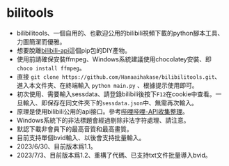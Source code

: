 # bilitools

- bilibilitools、一個自用的、也歡迎公用的bilibili視頻下載的python腳本工具、力圖簡潔而優雅。
- 想要脫離[bilibili-api](https://github.com/Nemo2011/bilibili-api)這個pip包的DIY產物。
- 使用前請確保安裝ffmpeg、Windows系統建議使用chocolatey安裝、即`choco install ffmpeg`。
- 直接 `git clone https://github.com/Hanaaihakase/bilibilitools.git`、進入本文件夾、在終端輸入 `python main.py` 、根據提示使用即可。
- 初次使用、需要輸入sessdata、請登錄bilibili後按下`F12`在cookie中查看。一旦輸入、即保存在同文件夾下的`sessdata.json`中、無需再次輸入。
- 原理是使用bilibili公用的api接口。參考[哔哩哔哩-API收集整理](https://socialsisteryi.github.io/bilibili-API-collect/)。
- Windows系統下的非法標題會經過剔除非法字符處理、請注意。
- 默認下載非會員下的最高音質和最高畫質。
- 目前支持單個bvid輸入、以後會支持批量輸入。
- 2023/6/30、目前版本爲1.1。
- 2023/7/3、目前版本爲1.2、重構了代碼、已支持txt文件批量導入bvid。